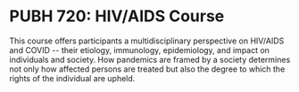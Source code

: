 # PUBH 720: HIV/AIDS Course

This course offers participants a multidisciplinary perspective on HIV/AIDS and COVID -- their etiology, immunology, epidemiology, and impact on individuals and society. How pandemics are framed by a society determines not only how affected persons are treated but also the degree to which the rights of the individual are upheld.